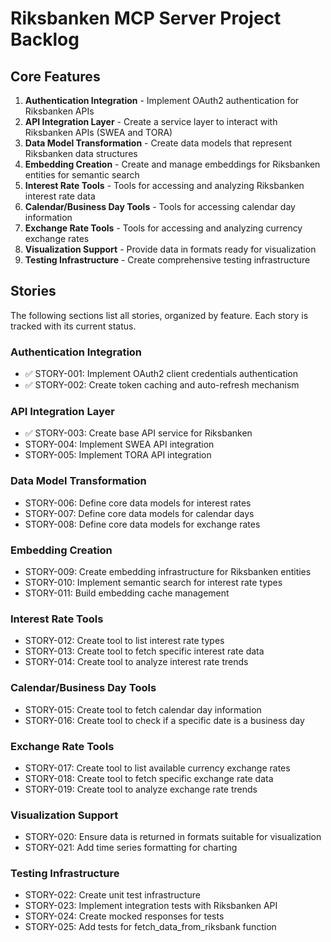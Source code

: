 # Riksbanken MCP Server Project Backlog

## Core Features
1. **Authentication Integration** - Implement OAuth2 authentication for Riksbanken APIs
2. **API Integration Layer** - Create a service layer to interact with Riksbanken APIs (SWEA and TORA)
3. **Data Model Transformation** - Create data models that represent Riksbanken data structures
4. **Embedding Creation** - Create and manage embeddings for Riksbanken entities for semantic search
5. **Interest Rate Tools** - Tools for accessing and analyzing Riksbanken interest rate data
6. **Calendar/Business Day Tools** - Tools for accessing calendar day information
7. **Exchange Rate Tools** - Tools for accessing and analyzing currency exchange rates
8. **Visualization Support** - Provide data in formats ready for visualization
9. **Testing Infrastructure** - Create comprehensive testing infrastructure

## Stories
The following sections list all stories, organized by feature. Each story is tracked with its current status.

### Authentication Integration
- ✅ STORY-001: Implement OAuth2 client credentials authentication
- ✅ STORY-002: Create token caching and auto-refresh mechanism

### API Integration Layer
- ✅ STORY-003: Create base API service for Riksbanken
- STORY-004: Implement SWEA API integration
- STORY-005: Implement TORA API integration

### Data Model Transformation
- STORY-006: Define core data models for interest rates
- STORY-007: Define core data models for calendar days
- STORY-008: Define core data models for exchange rates

### Embedding Creation
- STORY-009: Create embedding infrastructure for Riksbanken entities
- STORY-010: Implement semantic search for interest rate types
- STORY-011: Build embedding cache management

### Interest Rate Tools
- STORY-012: Create tool to list interest rate types
- STORY-013: Create tool to fetch specific interest rate data
- STORY-014: Create tool to analyze interest rate trends

### Calendar/Business Day Tools
- STORY-015: Create tool to fetch calendar day information
- STORY-016: Create tool to check if a specific date is a business day

### Exchange Rate Tools
- STORY-017: Create tool to list available currency exchange rates
- STORY-018: Create tool to fetch specific exchange rate data
- STORY-019: Create tool to analyze exchange rate trends

### Visualization Support
- STORY-020: Ensure data is returned in formats suitable for visualization
- STORY-021: Add time series formatting for charting

### Testing Infrastructure
- STORY-022: Create unit test infrastructure
- STORY-023: Implement integration tests with Riksbanken API
- STORY-024: Create mocked responses for tests
- STORY-025: Add tests for fetch_data_from_riksbank function 
